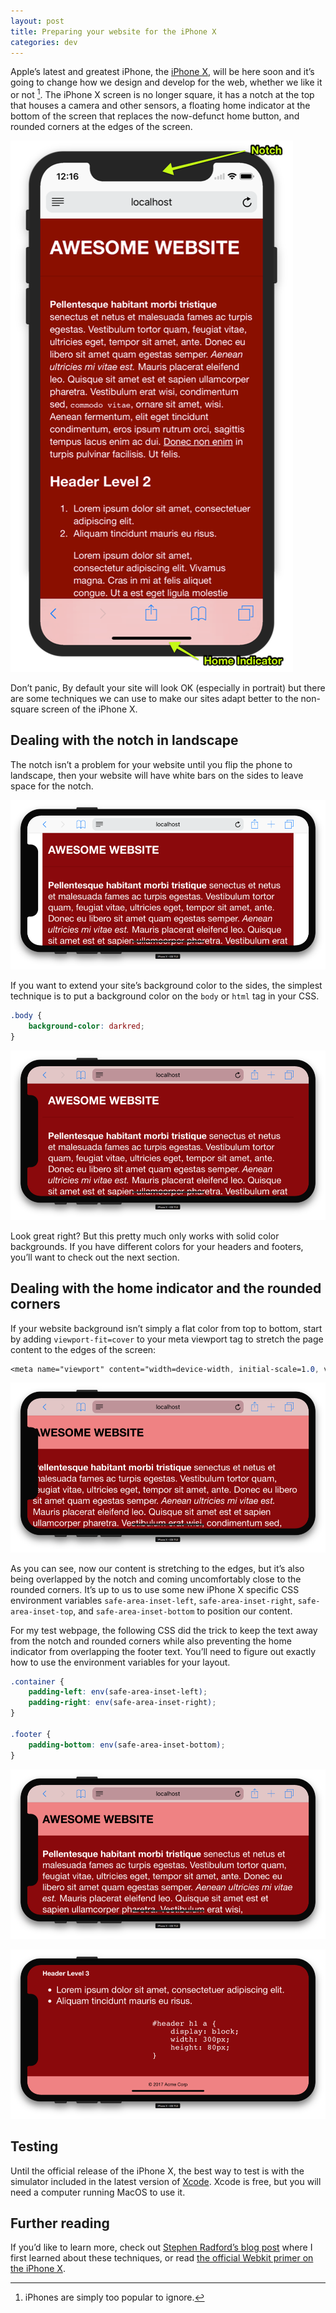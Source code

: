 ```yaml
---
layout: post
title: Preparing your website for the iPhone X
categories: dev
---
```

Apple’s latest and greatest iPhone, the [iPhone X](https://www.apple.com/iphone-x/), will be here soon and it’s going to change how we design and develop for the web, whether we like it or not [^toopopular]. The iPhone X screen is no longer square, it has a notch at the top that houses a camera and other sensors, a floating home indicator at the bottom of the screen that replaces the now-defunct home button, and rounded corners at the edges of the screen.

![iPhone X notch and home indicator](/blog/images/2017/09/iphone-x-annotated.png)

Don’t panic, By default your site will look OK (especially in portrait) but there are some techniques we can use to make our sites adapt better to the non-square screen of the iPhone X.

## Dealing with the notch in landscape

The notch isn’t a problem for your website until you flip the phone to landscape, then your website will have white bars on the sides to leave space for the notch.

![iPhone X landscape pillarboxes](/blog/images/2017/09/iphone-x-landscape-pillarboxes.png)

If you want to extend your site’s background color to the sides, the simplest technique is to put a background color on the `body` or `html` tag in your CSS.

```css
.body {
	background-color: darkred;
}
```

![iPhone X landscape pillarboxes](/blog/images/2017/09/iphone-x-background-extended.png)

Look great right? But this pretty much only works with solid color backgrounds. If you have different colors for your headers and footers, you’ll want to check out the next section.

## Dealing with the home indicator and the rounded corners

If your website background isn’t simply a flat color from top to bottom, start by adding `viewport-fit=cover` to your meta viewport tag to stretch the page content to the edges of the screen:

```css
<meta name="viewport" content="width=device-width, initial-scale=1.0, viewport-fit=cover">
```

![iPhone X landscape viewport-fit=cover](/blog/images/2017/09/iphone-x-filled.png)

As you can see, now our content is stretching to the edges, but it’s also being overlapped by the notch and coming uncomfortably close to the rounded corners. It’s up to us to use some new iPhone X specific CSS environment variables `safe-area-inset-left`, `safe-area-inset-right`, `safe-area-inset-top`, and `safe-area-inset-bottom` to position our content.

For my test webpage, the following CSS did the trick to keep the text away from the notch and rounded corners while also preventing the home indicator from overlapping the footer text. You’ll need to figure out exactly how to use the environment variables for your layout.

```css
.container {
	padding-left: env(safe-area-inset-left);
	padding-right: env(safe-area-inset-right);
}

.footer {
	padding-bottom: env(safe-area-inset-bottom);
}
```

![iPhone X landscape fixed](/blog/images/2017/09/iphone-x-inset-content.png)

![iPhone X landscape fixed footer](/blog/images/2017/09/iphone-x-fixed-footer.png)


## Testing

Until the official release of the iPhone X, the best way to test is with the simulator included in the latest version of [Xcode](https://developer.apple.com/xcode/). Xcode is free, but you will need a computer running MacOS to use it.

## Further reading

If you’d like to learn more, check out [Stephen Radford’s blog post](http://stephenradford.me/removing-the-white-bars-in-safari-on-iphone-x/) where I first learned about these techniques, or  read [the official Webkit primer on the iPhone X](https://webkit.org/blog/7929/designing-websites-for-iphone-x/).

[^toopopular]: iPhones are simply too popular to ignore.